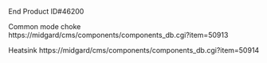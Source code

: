 End Product ID#46200

Common mode choke
https://midgard/cms/components/components_db.cgi?item=50913

Heatsink
https://midgard/cms/components/components_db.cgi?item=50914